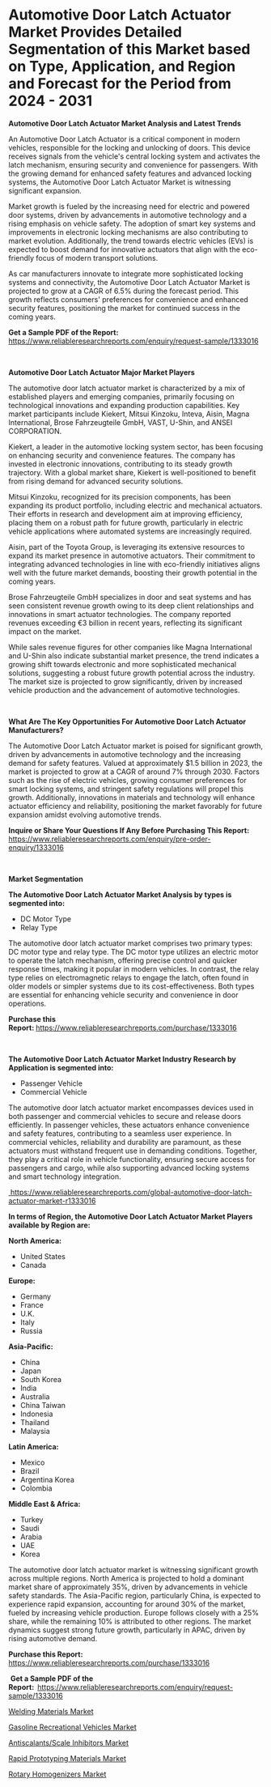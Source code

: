 <p><h1>Automotive Door Latch Actuator Market Provides Detailed Segmentation of this Market based on Type, Application, and Region and Forecast for the Period from 2024 - 2031</h1></p><p><strong>Automotive Door Latch Actuator Market Analysis and Latest Trends</strong></p>
<p><p>An Automotive Door Latch Actuator is a critical component in modern vehicles, responsible for the locking and unlocking of doors. This device receives signals from the vehicle's central locking system and activates the latch mechanism, ensuring security and convenience for passengers. With the growing demand for enhanced safety features and advanced locking systems, the Automotive Door Latch Actuator Market is witnessing significant expansion.</p><p>Market growth is fueled by the increasing need for electric and powered door systems, driven by advancements in automotive technology and a rising emphasis on vehicle safety. The adoption of smart key systems and improvements in electronic locking mechanisms are also contributing to market evolution. Additionally, the trend towards electric vehicles (EVs) is expected to boost demand for innovative actuators that align with the eco-friendly focus of modern transport solutions.</p><p>As car manufacturers innovate to integrate more sophisticated locking systems and connectivity, the Automotive Door Latch Actuator Market is projected to grow at a CAGR of 6.5% during the forecast period. This growth reflects consumers' preferences for convenience and enhanced security features, positioning the market for continued success in the coming years.</p></p>
<p><strong>Get a Sample PDF of the Report:&nbsp;</strong> <a href="https://www.reliableresearchreports.com/enquiry/request-sample/1333016?utm_campaign=83&utm_medium=2&utm_source=Github&utm_content=ia&utm_term=11122024&utm_id=automotive-door-latch-actuator">https://www.reliableresearchreports.com/enquiry/request-sample/1333016</a></p>
<p>&nbsp;</p>
<p><strong>Automotive Door Latch Actuator Major Market Players</strong></p>
<p><p>The automotive door latch actuator market is characterized by a mix of established players and emerging companies, primarily focusing on technological innovations and expanding production capabilities. Key market participants include Kiekert, Mitsui Kinzoku, Inteva, Aisin, Magna International, Brose Fahrzeugteile GmbH, VAST, U-Shin, and ANSEI CORPORATION.</p><p>Kiekert, a leader in the automotive locking system sector, has been focusing on enhancing security and convenience features. The company has invested in electronic innovations, contributing to its steady growth trajectory. With a global market share, Kiekert is well-positioned to benefit from rising demand for advanced security solutions.</p><p>Mitsui Kinzoku, recognized for its precision components, has been expanding its product portfolio, including electric and mechanical actuators. Their efforts in research and development aim at improving efficiency, placing them on a robust path for future growth, particularly in electric vehicle applications where automated systems are increasingly required.</p><p>Aisin, part of the Toyota Group, is leveraging its extensive resources to expand its market presence in automotive actuators. Their commitment to integrating advanced technologies in line with eco-friendly initiatives aligns well with the future market demands, boosting their growth potential in the coming years.</p><p>Brose Fahrzeugteile GmbH specializes in door and seat systems and has seen consistent revenue growth owing to its deep client relationships and innovations in smart actuator technologies. The company reported revenues exceeding €3 billion in recent years, reflecting its significant impact on the market.</p><p>While sales revenue figures for other companies like Magna International and U-Shin also indicate substantial market presence, the trend indicates a growing shift towards electronic and more sophisticated mechanical solutions, suggesting a robust future growth potential across the industry. The market size is projected to grow significantly, driven by increased vehicle production and the advancement of automotive technologies.</p></p>
<p>&nbsp;</p>
<p><strong>What Are The Key Opportunities For Automotive Door Latch Actuator Manufacturers?</strong></p>
<p><p>The Automotive Door Latch Actuator market is poised for significant growth, driven by advancements in automotive technology and the increasing demand for safety features. Valued at approximately $1.5 billion in 2023, the market is projected to grow at a CAGR of around 7% through 2030. Factors such as the rise of electric vehicles, growing consumer preferences for smart locking systems, and stringent safety regulations will propel this growth. Additionally, innovations in materials and technology will enhance actuator efficiency and reliability, positioning the market favorably for future expansion amidst evolving automotive trends.</p></p>
<p><strong>Inquire or Share Your Questions If Any Before Purchasing This Report:</strong> <a href="https://www.reliableresearchreports.com/enquiry/pre-order-enquiry/1333016?utm_campaign=83&utm_medium=2&utm_source=Github&utm_content=ia&utm_term=11122024&utm_id=automotive-door-latch-actuator">https://www.reliableresearchreports.com/enquiry/pre-order-enquiry/1333016</a></p>
<p>&nbsp;</p>
<p><strong>Market Segmentation</strong></p>
<p><strong>The Automotive Door Latch Actuator Market Analysis by types is segmented into:</strong></p>
<p><ul><li>DC Motor Type</li><li>Relay Type</li></ul></p>
<p><p>The automotive door latch actuator market comprises two primary types: DC motor type and relay type. The DC motor type utilizes an electric motor to operate the latch mechanism, offering precise control and quicker response times, making it popular in modern vehicles. In contrast, the relay type relies on electromagnetic relays to engage the latch, often found in older models or simpler systems due to its cost-effectiveness. Both types are essential for enhancing vehicle security and convenience in door operations.</p></p>
<p><strong>Purchase this Report:&nbsp;</strong><a href="https://www.reliableresearchreports.com/purchase/1333016?utm_campaign=83&utm_medium=2&utm_source=Github&utm_content=ia&utm_term=11122024&utm_id=automotive-door-latch-actuator">https://www.reliableresearchreports.com/purchase/1333016</a></p>
<p>&nbsp;</p>
<p><strong>The Automotive Door Latch Actuator Market Industry Research by Application is segmented into:</strong></p>
<p><ul><li>Passenger Vehicle</li><li>Commercial Vehicle</li></ul></p>
<p><p>The automotive door latch actuator market encompasses devices used in both passenger and commercial vehicles to secure and release doors efficiently. In passenger vehicles, these actuators enhance convenience and safety features, contributing to a seamless user experience. In commercial vehicles, reliability and durability are paramount, as these actuators must withstand frequent use in demanding conditions. Together, they play a critical role in vehicle functionality, ensuring secure access for passengers and cargo, while also supporting advanced locking systems and smart technology integration.</p></p>
<p><a href="https://www.reliableresearchreports.com/global-automotive-door-latch-actuator-market-r1333016?utm_campaign=83&utm_medium=2&utm_source=Github&utm_content=ia&utm_term=11122024&utm_id=automotive-door-latch-actuator">&nbsp;https://www.reliableresearchreports.com/global-automotive-door-latch-actuator-market-r1333016</a></p>
<p><strong>In terms of Region, the Automotive Door Latch Actuator Market Players available by Region are:</strong></p>
<p>
    <p> <strong> North America: </strong>
        <ul>
            <li>United States</li>
            <li>Canada</li>
        </ul>
        </p> 
    <p> <strong> Europe: </strong>
        <ul>
            <li>Germany</li>
            <li>France</li>
            <li>U.K.</li>
            <li>Italy</li>
            <li>Russia</li>
        </ul>
        </p> 
    <p> <strong> Asia-Pacific: </strong>
        <ul>
            <li>China</li>
            <li>Japan</li>
            <li>South Korea</li>
            <li>India</li>
            <li>Australia</li>
            <li>China Taiwan</li>
            <li>Indonesia</li>
            <li>Thailand</li>
            <li>Malaysia</li>
        </ul>
        </p> 
    <p> <strong> Latin America: </strong>
        <ul>
            <li>Mexico</li>
            <li>Brazil</li>
            <li>Argentina Korea</li>
            <li>Colombia</li>
        </ul>
        </p> 
    <p> <strong> Middle East & Africa: </strong>
        <ul>
            <li>Turkey</li>
            <li>Saudi</li>
            <li>Arabia</li>
            <li>UAE</li>
            <li>Korea</li>
        </ul>
    </p>
    </p>
<p><p>The automotive door latch actuator market is witnessing significant growth across multiple regions. North America is projected to hold a dominant market share of approximately 35%, driven by advancements in vehicle safety standards. The Asia-Pacific region, particularly China, is expected to experience rapid expansion, accounting for around 30% of the market, fueled by increasing vehicle production. Europe follows closely with a 25% share, while the remaining 10% is attributed to other regions. The market dynamics suggest strong future growth, particularly in APAC, driven by rising automotive demand.</p></p>
<p><strong>Purchase this Report: </strong><a href="https://www.reliableresearchreports.com/purchase/1333016?utm_campaign=83&utm_medium=2&utm_source=Github&utm_content=ia&utm_term=11122024&utm_id=automotive-door-latch-actuator">https://www.reliableresearchreports.com/purchase/1333016</a></p>
<p>&nbsp;<strong>Get a Sample PDF of the Report:&nbsp;&nbsp;</strong><a href="https://www.reliableresearchreports.com/enquiry/request-sample/1333016?utm_campaign=83&utm_medium=2&utm_source=Github&utm_content=ia&utm_term=11122024&utm_id=automotive-door-latch-actuator">https://www.reliableresearchreports.com/enquiry/request-sample/1333016</a></p>
<p><strong></strong></p>
<p><p><a href="https://www.linkedin.com/pulse/global-welding-materials-market-analysis-2024-2031-industry-size-vxnhc?utm_campaign=83&utm_medium=2&utm_source=Github&utm_content=ia&utm_term=11122024&utm_id=automotive-door-latch-actuator">Welding Materials Market</a></p><p><a href="https://github.com/mharielmesa/Market-Research-Report-List-5/blob/main/gasoline-recreational-vehicles-market.md?utm_campaign=83&utm_medium=2&utm_source=Github&utm_content=ia&utm_term=11122024&utm_id=automotive-door-latch-actuator">Gasoline Recreational Vehicles Market</a></p><p><a href="https://www.linkedin.com/pulse/antiscalantsscale-inhibitors-market-trends-forecast-growth-dqd1c?utm_campaign=83&utm_medium=2&utm_source=Github&utm_content=ia&utm_term=11122024&utm_id=automotive-door-latch-actuator">Antiscalants/Scale Inhibitors Market</a></p><p><a href="https://www.linkedin.com/pulse/market-demand-revenue-analysis-rapid-prototyping-materials-0fx0c?utm_campaign=83&utm_medium=2&utm_source=Github&utm_content=ia&utm_term=11122024&utm_id=automotive-door-latch-actuator">Rapid Prototyping Materials Market</a></p><p><a href="https://github.com/christalmodica79/Market-Research-Report-List-1/blob/main/rotary-homogenizers-market.md?utm_campaign=83&utm_medium=2&utm_source=Github&utm_content=ia&utm_term=11122024&utm_id=automotive-door-latch-actuator">Rotary Homogenizers Market</a></p></p>